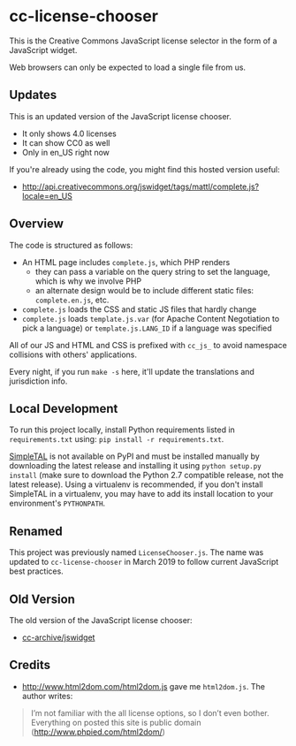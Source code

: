 # cc-license-chooser

This is the Creative Commons JavaScript license selector in the form of a
JavaScript widget.

Web browsers can only be expected to load a single file from us.


## Updates

This is an updated version of the JavaScript license chooser.
- It only shows 4.0 licenses
- It can show CC0 as well
- Only in en_US right now

If you're already using the code, you might find this hosted version useful:
- http://api.creativecommons.org/jswidget/tags/mattl/complete.js?locale=en_US


## Overview

The code is structured as follows:
- An HTML page includes `complete.js`, which PHP renders
  - they can pass a variable on the query string to set the language, which is
    why we involve PHP
  - an alternate design would be to include different static files:
    `complete.en.js`, etc.
- `complete.js` loads the CSS and static JS files that hardly change
- `complete.js` loads `template.js.var` (for Apache Content Negotiation to pick
  a language) or `template.js.LANG_ID` if a language was specified

All of our JS and HTML and CSS is prefixed with `cc_js_` to avoid namespace
collisions with others' applications.

Every night, if you run `make -s` here, it'll update the translations and
jurisdiction info.


## Local Development

To run this project locally, install Python requirements listed in `requirements.txt` using:
`pip install -r requirements.txt`. 

[SimpleTAL](https://www.owlfish.com/software/simpleTAL/) is not available on PyPI and must be installed manually by downloading the latest release and installing it using `python setup.py install` (make sure to download the Python 2.7 compatible release, not the latest release). Using a virtualenv is recommended, if you don't install SimpleTAL in a virtualenv, you may have to add its install location to your environment's `PYTHONPATH`. 


## Renamed

This project was previously named `LicenseChooser.js`. The name was updated to `cc-license-chooser` in March 2019 to follow current JavaScript best practices.


## Old Version

The old version of the JavaScript license chooser:
- [cc-archive/jswidget](https://github.com/cc-archive/jswidget)


## Credits

- http://www.html2dom.com/html2dom.js gave me `html2dom.js`. The author writes:
> I’m not familiar with the all license options, so I don’t even bother.
> Everything on posted this site is public domain
> (http://www.phpied.com/html2dom/)
